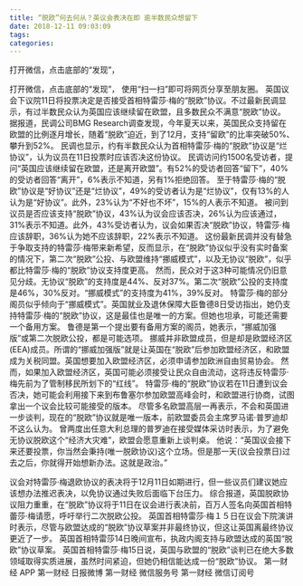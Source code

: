 ```yaml
---
title: “脱欧”何去何从？英议会表决在即 逾半数民众想留下
date: 2018-12-11 09:03:09
tags: 
categories: 
---
```

打开微信，点击底部的“发现”，
<!-- more -->
打开微信，点击底部的“发现”，
使用“扫一扫”即可将网页分享至朋友圈。
英国议会下议院11日将投票决定是否接受首相特雷莎·梅的“脱欧”协议。不过最新民调显示，有过半数民众认为英国应该继续留在欧盟，且多数民众不满意“脱欧”协议。
据报道，民调公司BMG Research调查发现，今年夏天以来，英国民众支持留在欧盟的比例逐月增长，随着“脱欧”迫近，到了12月，支持“留欧”的比率突破50%、攀升到52%。
民调也显示，约有半数民众认为首相特雷莎·梅的“脱欧”协议是“烂协议”，认为议员在11日投票时应该否决这份协议。
民调访问约1500名受访者，提问“英国应该继续留在欧盟，还是离开欧盟”。有52%的受访者回答“留下”，40%的受访者回答“离开”，6%表示不知道，另有1%拒绝回答。
至于特雷莎·梅的“脱欧”协议是“好协议”还是“烂协议”，49%的受访者认为是“烂协议”，仅有13%的人认为是“好协议”。此外，23%认为“不好也不坏”，15%的人表示不知道。
被问到议员是否应该支持“脱欧”协议，43%认为议会应该否决，26%认为应该通过，31%表示不知道。此外，43%受访者认为，议会如果否决“脱欧”协议，特雷莎·梅应该辞职，36%认为她不应该辞职，22%表示不知道。
这份最新民调并没有替急于争取支持的特雷莎·梅带来新希望，反而显示，在“脱欧”协议似乎没有实时备案的情况下，第二次“脱欧”公投、与欧盟维持“挪威模式”，以及无协议“脱欧”，似乎都比特雷莎·梅的“脱欧”协议支持度更高。
然而，民众对于这3种可能情况仍旧意见分歧。无协议“脱欧”的支持度是44%、反对37%。第二次“脱欧”公投的支持度是46%，30%反对。“挪威模式”的支持度为41%，39%反对。
特雷莎·梅的部分阁员似乎倾向于“挪威模式”。英国就业及退休保障大臣鲁德8日受访指出，她仍支持特雷莎·梅的“脱欧”协议，这是最佳也是唯一的方案。但她也坦承，可能还需要一个备用方案。
鲁德是第一个提出要有备用方案的阁员，她表示，“挪威加强版”或第二次脱欧公投，都是可能选项。
挪威并非欧盟成员，但是却是欧盟经济区(EEA)成员。所谓的“挪威加强版”就是让英国在“脱欧”后参加欧盟经济区，和欧盟成为关税同盟。英国想要加入欧盟经济区，必须申请参加欧洲自由贸易协会。
然而，如果加入欧盟经济区，英国可能必须接受让民众自由流动，这将违反特雷莎·梅先前为了管制移民所划下的“红线”。
特雷莎·梅的“脱欧”协议若在11日遭到议会否决，她可能会利用接下来到布鲁塞尔参加欧盟高峰会时，和欧盟进行协商，试图拿出一个议会比较可能接受的版本。
尽管多名欧盟高层一再表示，不会和英国进一步谈判，现在的“脱欧”协议就是唯一版本，前欧盟委员会主席罗马诺·普罗迪却不这么认为。
曾两度出任意大利总理的普罗迪在接受媒体采访时表示，为了避免无协议脱欧这个“经济大灾难”，欧盟会愿意重新上谈判桌。
他说：“英国议会接下来还要投票，你当然会秉持(唯一脱欧协议)这个立场。但是那一天(议会投票日)过去之后，你就得开始想新办法。这就是政治。”
 
 
议会对特雷莎·梅退欧协议的表决将于12月11日如期进行，但一些议员们建议她应该想办法推迟表决，以免协议通过失败后面临下台压力。
综合报道，英国脱欧协议阻力重重，在“脱欧”协议将于11日在议会进行表决前，百万人签名向英国首相特蕾莎·梅请愿，呼吁举行二次脱欧公投。
英国首相特雷莎·梅１５日在议会下院演讲时表示，尽管与欧盟达成的“脱欧”协议草案并非最终协议，但这让英国离最终协议更近了一步。
英国首相特雷莎14日晚间宣布，执政内阁支持与欧盟达成的英国“脱欧”协议草案。
英国首相特雷莎·梅15日说，英国与欧盟的“脱欧”谈判已在绝大多数领域取得实质进展，虽然时间紧迫，但她仍相信能达成一份“脱欧”协议。
第一财经
APP
第一财经
日报微博
第一财经
微信服务号
第一财经
微信订阅号
